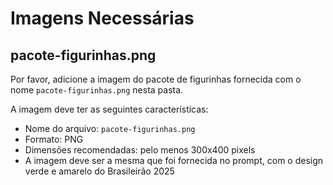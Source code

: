 # Imagens Necessárias

## pacote-figurinhas.png
Por favor, adicione a imagem do pacote de figurinhas fornecida com o nome `pacote-figurinhas.png` nesta pasta.

A imagem deve ter as seguintes características:
- Nome do arquivo: `pacote-figurinhas.png`
- Formato: PNG
- Dimensões recomendadas: pelo menos 300x400 pixels
- A imagem deve ser a mesma que foi fornecida no prompt, com o design verde e amarelo do Brasileirão 2025 